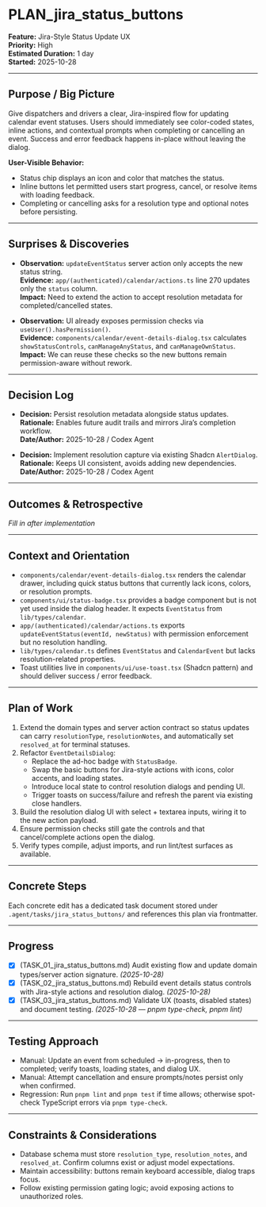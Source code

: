 # PLAN_jira_status_buttons

**Feature:** Jira-Style Status Update UX  
**Priority:** High  
**Estimated Duration:** 1 day  
**Started:** 2025-10-28

---

## Purpose / Big Picture

Give dispatchers and drivers a clear, Jira-inspired flow for updating calendar event statuses. Users should immediately see color-coded states, inline actions, and contextual prompts when completing or cancelling an event. Success and error feedback happens in-place without leaving the dialog.

**User-Visible Behavior:**
- Status chip displays an icon and color that matches the status.
- Inline buttons let permitted users start progress, cancel, or resolve items with loading feedback.
- Completing or cancelling asks for a resolution type and optional notes before persisting.

---

## Surprises & Discoveries

- **Observation:** `updateEventStatus` server action only accepts the new status string.  
  **Evidence:** `app/(authenticated)/calendar/actions.ts` line 270 updates only the `status` column.  
  **Impact:** Need to extend the action to accept resolution metadata for completed/cancelled states.

- **Observation:** UI already exposes permission checks via `useUser().hasPermission()`.  
  **Evidence:** `components/calendar/event-details-dialog.tsx` calculates `showStatusControls`, `canManageAnyStatus`, and `canManageOwnStatus`.  
  **Impact:** We can reuse these checks so the new buttons remain permission-aware without rework.

---

## Decision Log

- **Decision:** Persist resolution metadata alongside status updates.  
  **Rationale:** Enables future audit trails and mirrors Jira’s completion workflow.  
  **Date/Author:** 2025-10-28 / Codex Agent

- **Decision:** Implement resolution capture via existing Shadcn `AlertDialog`.  
  **Rationale:** Keeps UI consistent, avoids adding new dependencies.  
  **Date/Author:** 2025-10-28 / Codex Agent

---

## Outcomes & Retrospective

_Fill in after implementation_

---

## Context and Orientation

- `components/calendar/event-details-dialog.tsx` renders the calendar drawer, including quick status buttons that currently lack icons, colors, or resolution prompts.
- `components/ui/status-badge.tsx` provides a badge component but is not yet used inside the dialog header. It expects `EventStatus` from `lib/types/calendar`.
- `app/(authenticated)/calendar/actions.ts` exports `updateEventStatus(eventId, newStatus)` with permission enforcement but no resolution handling.
- `lib/types/calendar.ts` defines `EventStatus` and `CalendarEvent` but lacks resolution-related properties.
- Toast utilities live in `components/ui/use-toast.tsx` (Shadcn pattern) and should deliver success / error feedback.

---

## Plan of Work

1. Extend the domain types and server action contract so status updates can carry `resolutionType`, `resolutionNotes`, and automatically set `resolved_at` for terminal statuses.
2. Refactor `EventDetailsDialog`:
   - Replace the ad-hoc badge with `StatusBadge`.
   - Swap the basic buttons for Jira-style actions with icons, color accents, and loading states.
   - Introduce local state to control resolution dialogs and pending UI.
   - Trigger toasts on success/failure and refresh the parent via existing close handlers.
3. Build the resolution dialog UI with select + textarea inputs, wiring it to the new action payload.
4. Ensure permission checks still gate the controls and that cancel/complete actions open the dialog.
5. Verify types compile, adjust imports, and run lint/test surfaces as available.

---

## Concrete Steps

Each concrete edit has a dedicated task document stored under `.agent/tasks/jira_status_buttons/` and references this plan via frontmatter.

---

## Progress

- [x] (TASK_01_jira_status_buttons.md) Audit existing flow and update domain types/server action signature. *(2025-10-28)*
- [x] (TASK_02_jira_status_buttons.md) Rebuild event details status controls with Jira-style actions and resolution dialog. *(2025-10-28)*
- [x] (TASK_03_jira_status_buttons.md) Validate UX (toasts, disabled states) and document testing. *(2025-10-28 — pnpm type-check, pnpm lint)*

---

## Testing Approach

- Manual: Update an event from scheduled → in-progress, then to completed; verify toasts, loading states, and dialog UX.
- Manual: Attempt cancellation and ensure prompts/notes persist only when confirmed.
- Regression: Run `pnpm lint` and `pnpm test` if time allows; otherwise spot-check TypeScript errors via `pnpm type-check`.

---

## Constraints & Considerations

- Database schema must store `resolution_type`, `resolution_notes`, and `resolved_at`. Confirm columns exist or adjust model expectations.
- Maintain accessibility: buttons remain keyboard accessible, dialog traps focus.
- Follow existing permission gating logic; avoid exposing actions to unauthorized roles.

